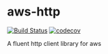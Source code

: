 # aws-http

[![Build Status](https://api.travis-ci.org/RishikeshDarandale/aws-http.svg?branch=master)](https://travis-ci.org/RishikeshDarandale/aws-http)
[![codecov](https://codecov.io/gh/RishikeshDarandale/aws-http/branch/master/graph/badge.svg)](https://codecov.io/gh/RishikeshDarandale/aws-http)

A fluent http client library for aws
